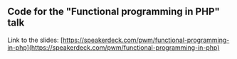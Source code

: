 ## Code for the "Functional programming in PHP" talk

Link to the slides:
[https://speakerdeck.com/pwm/functional-programming-in-php](https://speakerdeck.com/pwm/functional-programming-in-php)
